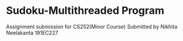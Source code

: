 # Sudoku-Multithreaded Program
Assignment submission for CS252(Minor Course) 
Submitted by 
Nikhita Neelakanta 
191EC227
